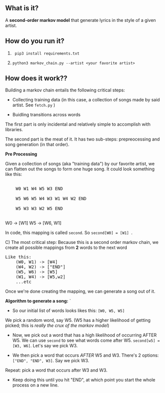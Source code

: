 
## What is it?

A **second-order markov model** that generate lyrics in the style 
of a given  artist.


## How do you run it?

1) ` pip3 install requirements.txt`

2) `python3 markov_chain.py --artist <your favorite artist> `


## How does it work??

Building a markov chain entails the following critical steps:


* Collecting training data (in this case, a collection of songs made by said artist. See `fetch.py` )

* Buidling transitions across words 

The first part is only incidental and relatively simple to accomplish with libraries.

The second part is the meat of it. It has two sub-steps: prepreocessing and song generation (in that order).

**Pre Processing**

Given a collection of songs (aka "training data") by our favorite artist, we can flatten out the songs to form one huge song. It could look something like this:

<pre> 
	W0 W1 W4 W5 W3 END

	W5 W6 W5 W4 W3 W1 W4 W2 END 

	W5 W3 W3 W2 W5 END 

</pre


where `W[i]` is a word, `END` denotes a newline.

We do the following:

A) We make a list of all words that start out on a new line. That is, [W0, W5, W5]. Let's call this list `initial`

B) We create a mapping to represent that transitions from the first word to the second. So that looks something 
like this: 
<pre> 
	W0 -> [W1]
	W5 -> [W6, W1]
</pre>
	   
In code, this mapping is called `second`. So `second[W0] = [W1]	`.

C) The most critical step: Because this is a second order markov chain, we create all possible mappings from **2** words to the next word 
<pre>
Like this: 
	(W0, W1) -> [W4]
	(W4, W2) -> ["END"]
	(W5, W6) -> [W5]
	(W1, W4) -> [W5,w2]
	...etc 
</pre>

Once we're done creating the mapping, we can generate a song out of it.

**Algorithm to generate a song:**
`
* So our initial list of words looks likes this: `[W0, W5, W5]`

We pick a random word, say W5. (W5 has a higher likelihood of getting picked; this is *really the crux of the markov model*)

* Now, we pick out a word that has a high likelihood of occurring AFTER W5. We can use `second` to see what words come after W5. `second[w5] = [W3, W6]`. Let's say we pick W3.

* We then pick a word that occurs <i> AFTER </i>  W5 and W3.  There's 2 options: `["END", "END", W3]`. Say we pick W3. 

Repeat: pick a word that occurs after W3 and W3. 


* Keep doing this until you hit "END", at which point you start the whole process on a new line.







